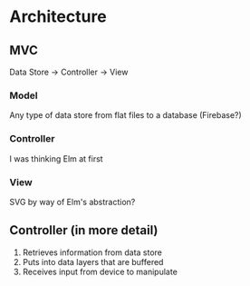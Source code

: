 # Architecture

## MVC

Data Store -> Controller -> View

### Model
Any type of data store from flat files to a database (Firebase?)

### Controller
I was thinking Elm at first

### View
SVG by way of Elm's abstraction?

## Controller (in more detail)
1. Retrieves information from data store
1. Puts into data layers that are buffered
1. Receives input from device to manipulate